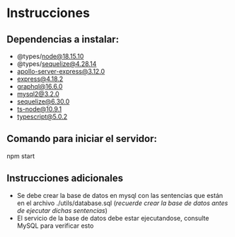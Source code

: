 # Instrucciones

## Dependencias a instalar:

+ @types/node@18.15.10
+ @types/sequelize@4.28.14
+ apollo-server-express@3.12.0
+ express@4.18.2
+ graphql@16.6.0
+ mysql2@3.2.0
+ sequelize@6.30.0
+ ts-node@10.9.1
+ typescript@5.0.2

## Comando para iniciar el servidor:
npm start

## Instrucciones adicionales
+ Se debe crear la base de datos en mysql con las sentencias que están en el archivo ./utils/database.sql (*recuerde crear la base de datos antes de ejecutar dichas sentencias*)
+ El servicio de la base de datos debe estar ejecutandose, consulte MySQL para verificar esto